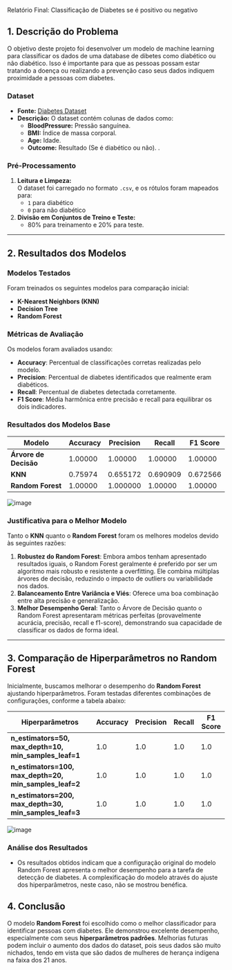 Relatório Final: Classificação de Diabetes se é positivo ou negativo

## 1. Descrição do Problema

O objetivo deste projeto foi desenvolver um modelo de machine learning para classificar os dados de uma database de dibetes como diabético ou não diabético. Isso é importante para que as pessoas possam estar tratando a doença ou realizando a prevenção caso seus dados indiquem proximidade a pessoas com diabetes.

### Dataset
- **Fonte:** [Diabetes Dataset](https://www.kaggle.com/datasets/akshaydattatraykhare/diabetes-dataset)
- **Descrição:** O dataset contém colunas de dados como:
  - **BloodPressure:** Pressão sanguínea.
  - **BMI:** Índice de massa corporal.
  - **Age:** Idade.
  - **Outcome:** Resultado (Se é diabético ou não).
.
  
### Pré-Processamento
1. **Leitura e Limpeza:**  
   O dataset foi carregado no formato `.csv`, e os rótulos foram mapeados para:
   - `1` para diabético
   - `0` para não diabético
2. **Divisão em Conjuntos de Treino e Teste:**  
   - 80% para treinamento e 20% para teste.

---

## 2. Resultados dos Modelos

### Modelos Testados
Foram treinados os seguintes modelos para comparação inicial:
- **K-Nearest Neighbors (KNN)**
- **Decision Tree**
- **Random Forest**

### Métricas de Avaliação
Os modelos foram avaliados usando:
- **Accuracy**: Percentual de classificações corretas realizadas pelo modelo.
- **Precision**: Percentual de diabetes identificados que realmente eram diabéticos.
- **Recall**: Percentual de diabetes detectada corretamente.
- **F1 Score**: Média harmônica entre precisão e recall para equilibrar os dois indicadores.

### Resultados dos Modelos Base
| Modelo                | Accuracy  | Precision | Recall   | F1 Score |
|-----------------------|-----------|-----------|----------|----------|
| **Árvore de Decisão** | 1.00000   | 1.00000   | 1.00000  | 1.00000  |
| **KNN**               | 0.75974   | 0.655172  | 0.690909 | 0.672566 |
| **Random Forest**     | 1.00000   | 1.000000  | 1.00000  | 1.00000  |

![image](https://drive.google.com/file/d/10allzTJxbv8ZNA9pjmJUI27QUJwbFqie/view?usp=drive_link)

### Justificativa para o Melhor Modelo
Tanto o **KNN** quanto o **Random Forest** foram os melhores modelos devido às seguintes razões:
1. **Robustez do Random Forest**: Embora ambos tenham apresentado resultados iguais, o Random Forest geralmente é preferido por ser um algoritmo mais robusto e resistente a overfitting. Ele combina múltiplas árvores de decisão, reduzindo o impacto de outliers ou variabilidade nos dados.
2. **Balanceamento Entre Variância e Viés**: Oferece uma boa combinação entre alta precisão e generalização.
3. **Melhor Desempenho Geral**: Tanto o Árvore de Decisão quanto o Random Forest apresentaram métricas perfeitas (provavelmente acurácia, precisão, recall e f1-score), demonstrando sua capacidade de classificar os dados de forma ideal.

---

## 3. Comparação de Hiperparâmetros no Random Forest

Inicialmente, buscamos melhorar o desempenho do **Random Forest** ajustando hiperparâmetros. Foram testadas diferentes combinações de configurações, conforme a tabela abaixo:

| Hiperparâmetros                                        | Accuracy  | Precision | Recall  | F1 Score |
|--------------------------------------------------------|-----------|-----------|---------|----------|
| **n_estimators=50, max_depth=10, min_samples_leaf=1**  |   1.0     |   1.0     |   1.0   |    1.0   |
| **n_estimators=100, max_depth=20, min_samples_leaf=2** |   1.0     |   1.0     |   1.0   |    1.0   |
| **n_estimators=200, max_depth=30, min_samples_leaf=3** |   1.0     |   1.0     |   1.0   |    1.0   |

![image](https://drive.google.com/file/d/1tGyyI6LO1mW7WfcpE9A2OF_RpvvA89Tm/view?usp=drive_link)

### Análise dos Resultados
- Os resultados obtidos indicam que a configuração original do modelo Random Forest apresenta o melhor desempenho para a tarefa de detecção de diabetes. A complexificação do modelo através do ajuste dos hiperparâmetros, neste caso, não se mostrou benéfica.

## 4. Conclusão

O modelo **Random Forest** foi escolhido como o melhor classificador para identificar pessoas com diabetes. Ele demonstrou excelente desempenho, especialmente com seus **hiperparâmetros padrões**. Melhorias futuras podem incluir o aumento dos dados do dataset, pois seus dados são muito nichados, tendo em vista que são dados de mulheres de herança indígena na faixa dos 21 anos.
